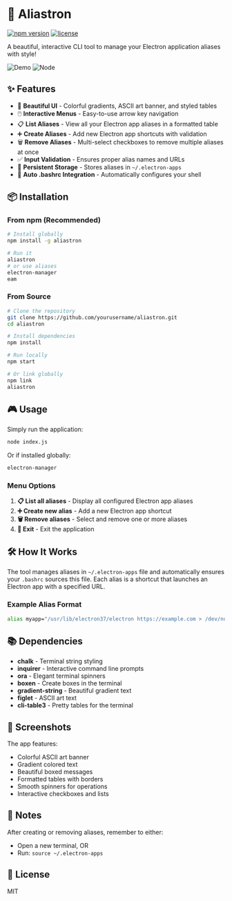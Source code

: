 # 🚀 Aliastron

[![npm version](https://img.shields.io/npm/v/aliastron)](https://www.npmjs.com/package/aliastron)
[![license](https://img.shields.io/npm/l/aliastron)](LICENSE)

A beautiful, interactive CLI tool to manage your Electron application aliases with style!

![Demo](https://img.shields.io/badge/terminal-interactive-brightgreen)
![Node](https://img.shields.io/badge/node-%3E%3D16.0.0-brightgreen)

## ✨ Features

- 🎨 **Beautiful UI** - Colorful gradients, ASCII art banner, and styled tables
- 🖱️ **Interactive Menus** - Easy-to-use arrow key navigation
- 📋 **List Aliases** - View all your Electron app aliases in a formatted table
- ➕ **Create Aliases** - Add new Electron app shortcuts with validation
- 🗑️ **Remove Aliases** - Multi-select checkboxes to remove multiple aliases at once
- ✅ **Input Validation** - Ensures proper alias names and URLs
- 🔄 **Persistent Storage** - Stores aliases in `~/.electron-apps`
- 🔗 **Auto .bashrc Integration** - Automatically configures your shell

## 📦 Installation

### From npm (Recommended)

```bash
# Install globally
npm install -g aliastron

# Run it
aliastron
# or use aliases
electron-manager
eam
```

### From Source

```bash
# Clone the repository
git clone https://github.com/yourusername/aliastron.git
cd aliastron

# Install dependencies
npm install

# Run locally
npm start

# Or link globally
npm link
aliastron
```

## 🎮 Usage

Simply run the application:

```bash
node index.js
```

Or if installed globally:

```bash
electron-manager
```

### Menu Options

1. **📋 List all aliases** - Display all configured Electron app aliases
2. **➕ Create new alias** - Add a new Electron app shortcut
3. **🗑️ Remove aliases** - Select and remove one or more aliases
4. **🚪 Exit** - Exit the application

## 🛠️ How It Works

The tool manages aliases in `~/.electron-apps` file and automatically ensures your `.bashrc` sources this file. Each alias is a shortcut that launches an Electron app with a specified URL.

### Example Alias Format

```bash
alias myapp="/usr/lib/electron37/electron https://example.com > /dev/null 2>&1 &"
```

## 📚 Dependencies

- **chalk** - Terminal string styling
- **inquirer** - Interactive command line prompts
- **ora** - Elegant terminal spinners
- **boxen** - Create boxes in the terminal
- **gradient-string** - Beautiful gradient text
- **figlet** - ASCII art text
- **cli-table3** - Pretty tables for the terminal

## 🎨 Screenshots

The app features:
- Colorful ASCII art banner
- Gradient colored text
- Beautiful boxed messages
- Formatted tables with borders
- Smooth spinners for operations
- Interactive checkboxes and lists

## 📝 Notes

After creating or removing aliases, remember to either:
- Open a new terminal, OR
- Run: `source ~/.electron-apps`

## 📄 License

MIT
